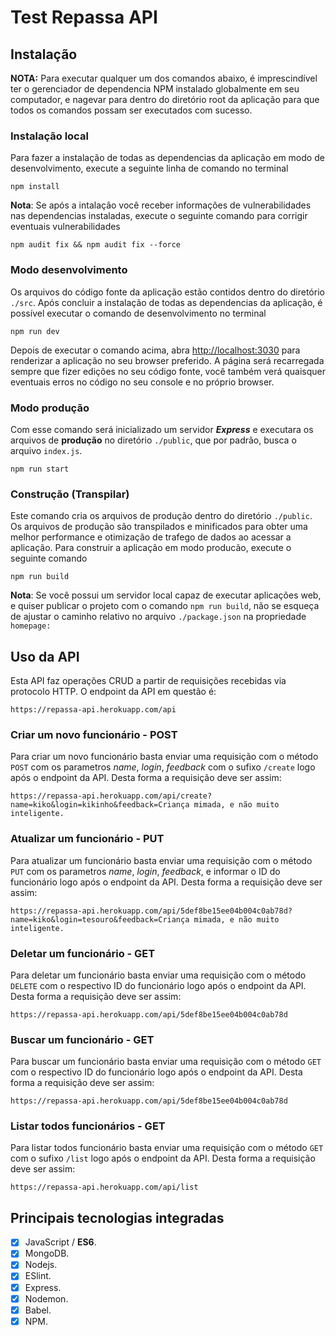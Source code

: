 # Test Repassa API

## Instalação

**NOTA:** Para executar qualquer um dos comandos abaixo, é imprescindível ter o gerenciador de dependencia NPM instalado globalmente em seu computador, e nagevar para dentro do diretório root da aplicação para que todos os comandos possam ser executados com sucesso.

### Instalação local

Para fazer a instalação de todas as dependencias da aplicação em modo de desenvolvimento, execute a seguinte linha de comando no terminal

    npm install

**Nota**: Se após a intalação você receber informações de vulnerabilidades nas dependencias instaladas, execute o seguinte comando para corrigir eventuais vulnerabilidades

    npm audit fix && npm audit fix --force

### Modo desenvolvimento

Os arquivos do código fonte da aplicação estão contidos dentro do diretório `./src`.
Após concluir a instalação de todas as dependencias da aplicação, é possível executar o comando de desenvolvimento no terminal

    npm run dev

Depois de executar o comando acima, abra [http://localhost:3030](http://localhost:3030) para renderizar a aplicação no seu browser preferido.
A página será recarregada sempre que fizer edições no seu código fonte, você também verá quaisquer eventuais erros no código no seu console e no próprio browser.

### Modo produção

Com esse comando será inicializado um servidor **_Express_** e executara os arquivos de **produção** no diretório `./public`, que por padrão, busca o arquivo `index.js`.

    npm run start

### Construção (Transpilar)

Este comando cria os arquivos de produção dentro do diretório `./public`. Os arquivos de produção são transpilados e minificados para obter uma melhor performance e otimização de trafego de dados ao acessar a aplicação. Para construir a aplicação em modo producão, execute o seguinte comando

    npm run build

**Nota**: Se você possui um servidor local capaz de executar aplicações web, e quiser publicar o projeto com o comando `npm run build`, não se esqueça de ajustar o caminho relativo no arquivo `./package.json` na propriedade `homepage:`

## Uso da API

Esta API faz operações CRUD a partir de requisições recebidas via protocolo HTTP. O endpoint da API em questão é:

    https://repassa-api.herokuapp.com/api

### Criar um novo funcionário - POST

Para criar um novo funcionário basta enviar uma requisição com o método `POST` com os parametros *name*, *login*, *feedback* com o sufixo `/create` logo após o endpoint da API.
Desta forma a requisição deve ser assim:

    https://repassa-api.herokuapp.com/api/create?name=kiko&login=kikinho&feedback=Criança mimada, e não muito inteligente.

### Atualizar um funcionário - PUT

Para atualizar um funcionário basta enviar uma requisição com o método `PUT` com os parametros *name*, *login*, *feedback*, e informar o ID do funcionário logo após o endpoint da API.
Desta forma a requisição deve ser assim:

    https://repassa-api.herokuapp.com/api/5def8be15ee04b004c0ab78d?name=kiko&login=tesouro&feedback=Criança mimada, e não muito inteligente.

### Deletar um funcionário - GET

Para deletar um funcionário basta enviar uma requisição com o método `DELETE` com o respectivo ID do funcionário logo após o endpoint da API.
Desta forma a requisição deve ser assim:

    https://repassa-api.herokuapp.com/api/5def8be15ee04b004c0ab78d

### Buscar um funcionário - GET

Para buscar um funcionário basta enviar uma requisição com o método `GET` com o respectivo ID do funcionário logo após o endpoint da API.
Desta forma a requisição deve ser assim:

    https://repassa-api.herokuapp.com/api/5def8be15ee04b004c0ab78d

### Listar todos funcionários - GET

Para listar todos funcionário basta enviar uma requisição com o método `GET` com o sufixo `/list` logo após o endpoint da API.
Desta forma a requisição deve ser assim:

    https://repassa-api.herokuapp.com/api/list

## Principais tecnologias integradas

- [x] JavaScript / **ES6**.
- [x] MongoDB.
- [x] Nodejs.
- [x] ESlint.
- [x] Express.
- [x] Nodemon.
- [x] Babel.
- [x] NPM.
